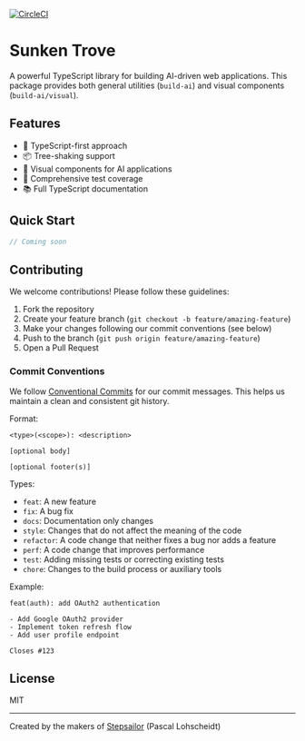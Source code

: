 
[![CircleCI](https://dl.circleci.com/status-badge/img/gh/Pascal-Lohscheidt/build-ai/tree/main.svg?style=svg)](https://dl.circleci.com/status-badge/redirect/gh/Pascal-Lohscheidt/build-ai/tree/main)

# Sunken Trove

A powerful TypeScript library for building AI-driven web applications. This package provides both general utilities (`build-ai`) and visual components (`build-ai/visual`).

## Features

- 🚀 TypeScript-first approach
- 📦 Tree-shaking support
- 🎨 Visual components for AI applications
- 🧪 Comprehensive test coverage
- 📚 Full TypeScript documentation

## Quick Start

```typescript
// Coming soon
```

## Contributing

We welcome contributions! Please follow these guidelines:

1. Fork the repository
2. Create your feature branch (`git checkout -b feature/amazing-feature`)
3. Make your changes following our commit conventions (see below)
4. Push to the branch (`git push origin feature/amazing-feature`)
5. Open a Pull Request

### Commit Conventions

We follow [Conventional Commits](https://www.conventionalcommits.org/) for our commit messages. This helps us maintain a clean and consistent git history.

Format:
```
<type>(<scope>): <description>

[optional body]

[optional footer(s)]
```

Types:
- `feat`: A new feature
- `fix`: A bug fix
- `docs`: Documentation only changes
- `style`: Changes that do not affect the meaning of the code
- `refactor`: A code change that neither fixes a bug nor adds a feature
- `perf`: A code change that improves performance
- `test`: Adding missing tests or correcting existing tests
- `chore`: Changes to the build process or auxiliary tools

Example:
```
feat(auth): add OAuth2 authentication

- Add Google OAuth2 provider
- Implement token refresh flow
- Add user profile endpoint

Closes #123
```

## License

MIT

---

Created by the makers of [Stepsailor](https://stepsailor.com) (Pascal Lohscheidt) 